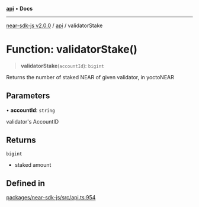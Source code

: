 [**api**](../README.md) • **Docs**

***

[near-sdk-js v2.0.0](../../packages.md) / [api](../README.md) / validatorStake

# Function: validatorStake()

> **validatorStake**(`accountId`): `bigint`

Returns the number of staked NEAR of given validator, in yoctoNEAR

## Parameters

• **accountId**: `string`

validator's AccountID

## Returns

`bigint`

- staked amount

## Defined in

[packages/near-sdk-js/src/api.ts:954](https://github.com/dim-daskalov/near-sdk-js/blob/f8f6e35ac266a6f748747b51c0b9a0192677684e/packages/near-sdk-js/src/api.ts#L954)
